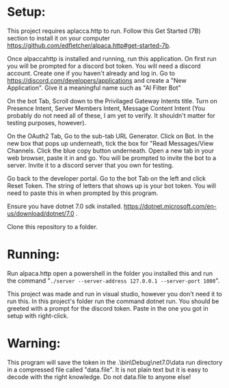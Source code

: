 <h1>Setup: </h1>
<p>
This project requires aplacca.http to run.
Follow this Get Started (7B) section to install it on your computer <a href="https://github.com/edfletcher/alpaca.http#get-started-7b">https://github.com/edfletcher/alpaca.http#get-started-7b</a>.

Once alpaccahttp is installed and running, run this application. On first run you will be prompted for a discord bot token.
You will need a discord account. Create one if you haven't already and log in. Go to https://discord.com/developers/applications and create a "New Application".
Give it a meaningful name such as "AI Filter Bot"

On the bot Tab, Scroll down to the Privilaged Gateway Intents title.
Turn on Presence Intent, Server Members Intent, Message Content Intent (You probably do not need all of these, I am yet to verify. It shouldn't matter for testing purposes, however).

On the OAuth2 Tab, Go to the sub-tab URL Generator. Click on Bot. In the new box that pops up underneath, tick the box for "Read Messages/View Channels.
Click the blue copy button underneath. Open a new tab in your web browser, paste it in and go. You will be prompted to invite the bot to a server.
Invite it to a discord server that you own for testing.

Go back to the developer portal.
Go to the bot Tab on the left and click Reset Token. The string of letters that shows up is your bot token. You will need to paste this in when prompted by this program.

Ensure you have dotnet 7.0 sdk installed. https://dotnet.microsoft.com/en-us/download/dotnet/7.0 .

Clone this repository to a folder.
</p>
<h1>Running:</h1>
<p>
Run alpaca.http open a powershell in the folder you installed this and run the command "<code>./server --server-address 127.0.0.1 --server-port 1000</code>".

This project was made and run in visual studio, however you don't need it to run this.
In this project's folder run the command dotnet run.
You should be greeted with a prompt for the discord token. Paste in the one you got in setup with right-click. 

<h1>Warning:</h1>
This program will save the token in the .\bin\Debug\net7.0\data run directory in a compressed file called "data.file". 
It is not plain text but it is easy to decode with the right knowledge.
Do not data.file to anyone else!
</p>
